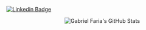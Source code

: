 [![Linkedin Badge](https://img.shields.io/badge/Linkedin-Gabriel%20Faria-red?style=for-the-badge&logo=linkedin)](https://www.linkedin.com/in/gabriel-faria-408821165/) 

<div style="text-align: center">

![Gabriel Faria's GitHub Stats](https://github-readme-stats.vercel.app/api?username=gadfaria&show_icons=true&title_color=fff&icon_color=79ff97&text_color=9f9f9f&bg_color=151515)

</div>

<!--
**gadfaria/gadfaria** is a ✨ _special_ ✨ repository because its `README.md` (this file) appears on your GitHub profile.

Here are some ideas to get you started:

- 🔭 I’m currently working on ...
- 🌱 I’m currently learning ...
- 👯 I’m looking to collaborate on ...
- 🤔 I’m looking for help with ...
- 💬 Ask me about ...
- 📫 How to reach me: ...
- 😄 Pronouns: ...
- ⚡ Fun fact: ...
-->
